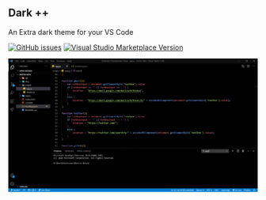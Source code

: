 ## Dark ++

An Extra dark theme for your VS Code

[![GitHub issues](https://img.shields.io/github/issues/dhrxvjhx/vscode-dark-plus-plus?label=Found%20an%20issue&style=for-the-badge)](https://github.com/dhrxvjhx/vscode-dark-plus-plus/issues) 
[![Visual Studio Marketplace Version](https://img.shields.io/visual-studio-marketplace/v/dhrxvjhx.dark-plus-plus?label=VS%20MARKETPLACE&style=for-the-badge)](https://https://marketplace.visualstudio.com/items?itemName=dhrxvjhx.dark-plus-plus)


[![Image](./release/image-theme.png)](https://github.com/dhrxvjhx/vscode-dark-plus-plus)